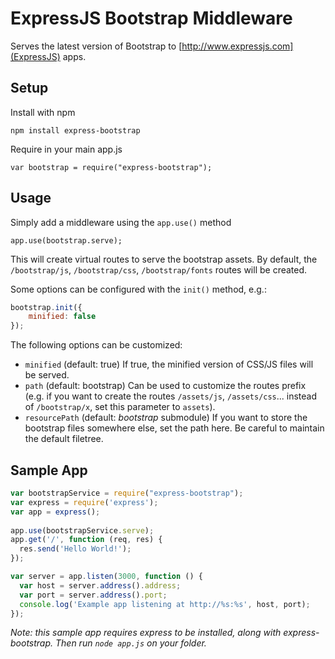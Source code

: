 # ExpressJS Bootstrap Middleware

Serves the latest version of Bootstrap to [http://www.expressjs.com](ExpressJS) apps.

## Setup

Install with npm

	npm install express-bootstrap
	
Require in your main app.js

	var bootstrap = require("express-bootstrap");

## Usage

Simply add a middleware using the `app.use()` method

	app.use(bootstrap.serve);
	
This will create virtual routes to serve the bootstrap assets. By default, the `/bootstrap/js`, `/bootstrap/css`, `/bootstrap/fonts` routes will be created. 

Some options can be configured with the `init()` method, e.g.:

```javascript
bootstrap.init({
	minified: false
}); 
```

The following options can be customized:

* `minified` (default: true) If true, the minified version of CSS/JS files will be served.
* `path` (default: bootstrap) Can be used to customize the routes prefix (e.g. if you want to create the routes `/assets/js`, `/assets/css`... instead of `/bootstrap/x`, set this parameter to `assets`).
* `resourcePath` (default: _bootstrap_ submodule) If you want to store the bootstrap files somewhere else, set the path here. Be careful to maintain the default filetree. 

## Sample App

```javascript
var bootstrapService = require("express-bootstrap");
var express = require('express');
var app = express();
	
app.use(bootstrapService.serve);
app.get('/', function (req, res) {
  res.send('Hello World!');
});

var server = app.listen(3000, function () {
  var host = server.address().address;
  var port = server.address().port;
  console.log('Example app listening at http://%s:%s', host, port);
});
```

_Note: this sample app requires express to be installed, along with express-bootstrap. Then run `node app.js` on your folder._
